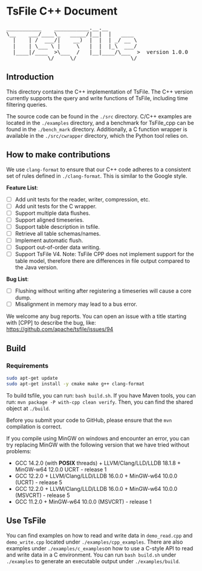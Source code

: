 <!--

​    Licensed to the Apache Software Foundation (ASF) under one
​    or more contributor license agreements.  See the NOTICE file
​    distributed with this work for additional information
​    regarding copyright ownership.  The ASF licenses this file
​    to you under the Apache License, Version 2.0 (the
​    "License"); you may not use this file except in compliance
​    with the License.  You may obtain a copy of the License at

​        http://www.apache.org/licenses/LICENSE-2.0

​    Unless required by applicable law or agreed to in writing,
​    software distributed under the License is distributed on an
​    "AS IS" BASIS, WITHOUT WARRANTIES OR CONDITIONS OF ANY
​    KIND, either express or implied.  See the License for the
​    specific language governing permissions and limitations
​    under the License.

-->

# TsFile C++ Document

<pre>
___________    ___________.__.__          
\__    ___/____\_   _____/|__|  |   ____  
  |    | /  ___/|    __)  |  |  | _/ __ \ 
  |    | \___ \ |     \   |  |  |_\  ___/ 
  |____|/____  >\___  /   |__|____/\___  >  version 1.0.0
             \/     \/                 \/  
</pre>


## Introduction


This directory contains the C++ implementation of TsFile. The C++ version currently supports the query and write functions of TsFile, including time filtering queries.

The source code can be found in the `./src` directory. C/C++ examples are located in the `./examples` directory, and a benchmark for TsFile_cpp can be found in the `./bench_mark` directory. Additionally, a C function wrapper is available in the `./src/cwrapper` directory, which the Python tool relies on.

## How to make contributions

We use `clang-format` to ensure that our C++ code adheres to a consistent set of rules defined in `./clang-format`. This is similar to the Google style.

**Feature List**:

- [ ] Add unit tests for the reader, writer, compression, etc.
- [ ] Add unit tests for the C wrapper.
- [ ] Support multiple data flushes.
- [ ] Support aligned timeseries.
- [ ] Support table description in tsfile.
- [ ] Retrieve all table schemas/names.
- [ ] Implement automatic flush.
- [ ] Support out-of-order data writing.
- [ ] Support TsFile V4. Note: TsFile CPP does not implement support for the table model, therefore there are differences in file output compared to the Java version.

**Bug List**:

- [ ] Flushing without writing after registering a timeseries will cause a core dump.
- [ ] Misalignment in memory may lead to a bus error.

We welcome any bug reports. You can open an issue with a title starting with [CPP] to describe the bug, like: https://github.com/apache/tsfile/issues/94

## Build

### Requirements

```bash
sudo apt-get update
sudo apt-get install -y cmake make g++ clang-format
```

To build tsfile, you can run: `bash build.sh`. If you have Maven tools, you can run: `mvn package -P with-cpp clean verify`. Then, you can find the shared object at `./build`.

Before you submit your code to GitHub, please ensure that the `mvn` compilation is correct.

If you compile using MinGW on windows and encounter an error, you can try replacing MinGW with the following version that we have tried without problems:

* GCC 14.2.0 (with **POSIX** threads) + LLVM/Clang/LLD/LLDB 18.1.8 + MinGW-w64 12.0.0 UCRT - release 1
* GCC 12.2.0 + LLVM/Clang/LLD/LLDB 16.0.0 + MinGW-w64 10.0.0 (UCRT) - release 5
* GCC 12.2.0 + LLVM/Clang/LLD/LLDB 16.0.0 + MinGW-w64 10.0.0 (MSVCRT) - release 5
* GCC 11.2.0 + MinGW-w64 10.0.0 (MSVCRT) - release 1

## Use TsFile

You can find examples on how to read and write data in `demo_read.cpp` and `demo_write.cpp` located under `./examples/cpp_examples`. There are also examples under `./examples/c_examples`on how to use a C-style API to read and write data in a C environment. You can run `bash build.sh` under `./examples` to generate an executable output under `./examples/build`.